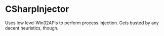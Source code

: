 # CSharpInjector
Uses low level Win32APIs to perform process injection. Gets busted by any decent heuristics, though.
